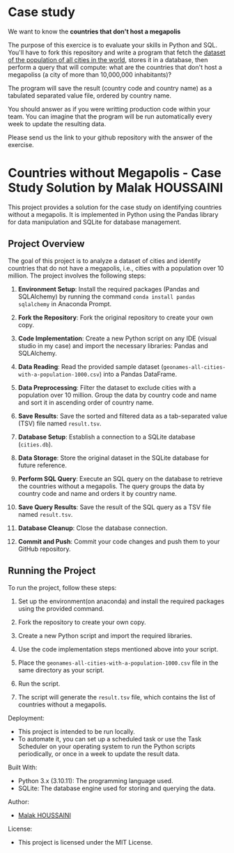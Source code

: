 # Case study


We want to know the __countries that don't host a megapolis__


The purpose of this exercice is to evaluate your skills in Python and SQL. You'll have to fork this repository and write a program that fetch the [dataset of the population of all cities in the world](https://public.opendatasoft.com/explore/dataset/geonames-all-cities-with-a-population-1000/export/?disjunctive.cou_name_en), stores it in a database, then perform a query that will compute: what are the countries that don't host a megapoliss (a city of more than 10,000,000 inhabitants)? 

The program will save the result (country code and country name) as a tabulated separated value file, ordered by country name. 

You should answer as if you were writting production code within your team. You can imagine that the program will be run automatically every week to update the resulting data.

Please send us the link to your github repository with the answer of the exercise. 

# Countries without Megapolis - Case Study Solution by Malak HOUSSAINI

This project provides a solution for the case study on identifying countries without a megapolis. It is implemented in Python using the Pandas library for data manipulation and SQLite for database management.

## Project Overview

The goal of this project is to analyze a dataset of cities and identify countries that do not have a megapolis, i.e., cities with a population over 10 million. The project involves the following steps:

1. **Environment Setup**: Install the required packages (Pandas and SQLAlchemy) by running the command `conda install pandas sqlalchemy` in Anaconda Prompt.

2. **Fork the Repository**: Fork the original repository to create your own copy.

3. **Code Implementation**: Create a new Python script on any IDE (visual studio in my case) and import the necessary libraries: Pandas and SQLAlchemy.

4. **Data Reading**: Read the provided sample dataset (`geonames-all-cities-with-a-population-1000.csv`) into a Pandas DataFrame.

5. **Data Preprocessing**: Filter the dataset to exclude cities with a population over 10 million. Group the data by country code and name and sort it in ascending order of country name.

6. **Save Results**: Save the sorted and filtered data as a tab-separated value (TSV) file named `result.tsv`.

7. **Database Setup**: Establish a connection to a SQLite database (`cities.db`).

8. **Data Storage**: Store the original dataset in the SQLite database for future reference.

9. **Perform SQL Query**: Execute an SQL query on the database to retrieve the countries without a megapolis. The query groups the data by country code and name and orders it by country name.

10. **Save Query Results**: Save the result of the SQL query as a TSV file named `result.tsv`.

11. **Database Cleanup**: Close the database connection.

12. **Commit and Push**: Commit your code changes and push them to your GitHub repository.

## Running the Project

To run the project, follow these steps:

1. Set up the environment(on anaconda) and install the required packages using the provided command.

2. Fork the repository to create your own copy.

3. Create a new Python script and import the required libraries.

4. Use the code implementation steps mentioned above into your script.

5. Place the `geonames-all-cities-with-a-population-1000.csv` file in the same directory as your script.

6. Run the script.

7. The script will generate the `result.tsv` file, which contains the list of countries without a megapolis.

Deployment:
- This project is intended to be run locally.
- To automate it, you can set up a scheduled task or use the Task Scheduler on your operating system to run the Python scripts periodically, or once in a week to update the result data.

Built With:
- Python 3.x (3.10.11): The programming language used.
- SQLite: The database engine used for storing and querying the data.

Author:
- [Malak HOUSSAINI](https://github.com/malakhousseiny)

License:
- This project is licensed under the MIT License.
